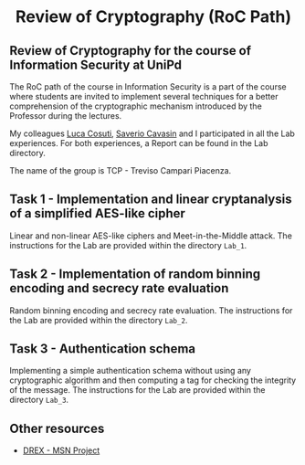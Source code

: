 <h1 align='center'>Review of Cryptography (RoC Path)</h1>

## Review of Cryptography for the course of Information Security at UniPd

The RoC path of the course in Information Security is a part of the course where students are invited to implement several techniques for a better comprehension of the cryptographic mechanism introduced by the Professor during the lectures.

My colleagues [Luca Cosuti](https://github.com/lucaatme), [Saverio Cavasin](https://github.com/SvrCvs) and I participated in all the Lab experiences. For both experiences, a Report can be found in the Lab directory.

The name of the group is TCP - Treviso Campari Piacenza.

## Task 1 - Implementation and linear cryptanalysis of a simplified AES-like cipher
Linear and non-linear AES-like ciphers and Meet-in-the-Middle attack. The instructions for the Lab are provided within the directory `Lab_1`.

## Task 2 - Implementation of random binning encoding and secrecy rate evaluation
Random binning encoding and secrecy rate evaluation. The instructions for the Lab are provided within the directory `Lab_2`.

## Task 3 - Authentication schema
Implementing a simple authentication schema without using any cryptographic algorithm and then computing a tag for checking the integrity of the message. The instructions for the Lab are provided within the directory `Lab_3`.

## Other resources
- [DREX - MSN Project](https://github.com/Kekkodf/DREX)
<!-- - [Infosec Lecture Notes](https://github.com/Kekkodf/Infosec-Lecture-Notes) -->
